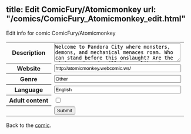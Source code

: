 title: Edit ComicFury/Atomicmonkey
url: "/comics/ComicFury_Atomicmonkey_edit.html"
---
Edit info for comic ComicFury/Atomicmonkey

<form name="comic" action="http://gaepostmail.appspot.com/comic/" method="post">
<table class="comicinfo">
<tr>
<th>Description</th><td><textarea name="description" cols="40" rows="3">Welcome to Pandora City where monsters, demons, and mechanical menaces roam. Who can stand before this onslaught? Are the citizens doomed? Will heroes like the Killer Bee, Arcane, and the Wildborn be enough to prevent the forces of evil from finally gaining control of the city and its secrets?</textarea></td>
</tr>
<tr>
<th>Website</th><td><input type="text" name="url" value="http://atomicmonkey.webcomic.ws/" size="40"/></td>
</tr>
<tr>
<th>Genre</th><td><input type="text" name="genre" value="Other" size="40"/></td>
</tr>
<tr>
<th>Language</th><td><input type="text" name="language" value="English" size="40"/></td>
</tr>
<tr>
<th>Adult content</th><td><input type="checkbox" name="adult" value="adult" /></td>
</tr>
<tr>
<th></th><td>
<input type="hidden" name="comic" value="ComicFury_Atomicmonkey" />
<input type="submit" name="submit" value="Submit" />
</td>
</tr>
</table>
</form>

Back to the [comic](ComicFury_Atomicmonkey.html).
